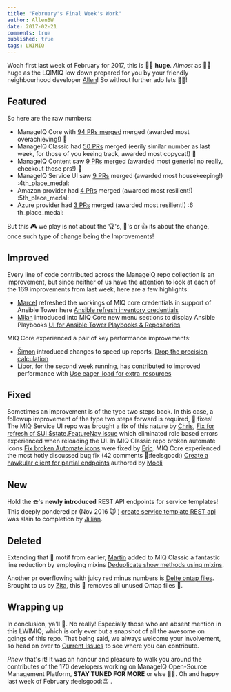 ```yaml
---
title: "February's Final Week's Work"
author: AllenBW
date: 2017-02-21
comments: true
published: true
tags: LWIMIQ
---
```


Woah first last week of February for 2017, this is :taco::dancer: **huge**. *Almost* as :taco::dancer: huge as the LQIMIQ low down prepared for you by your friendly neighbourhood developer [Allen](https://github.com/allenbw)!  So without further ado lets :woman_juggling:! 

## Featured
So here are the raw numbers:
* ManageIQ Core with [94 PRs merged][manageiq PRs merged] merged (awarded most overachieving!) :1st_place_medal: 
* ManageIQ Classic had [50 PRs][manageiq-ui-classic PRs merged] merged (eerily similar number as last week, for those of you keeing track, awarded most copycat!) :2nd_place_medal: 
* ManageIQ Content saw [9 PRs][manageiq-content PRs merged] merged (awarded most generic! no really, checkout those prs!) :3rd_place_medal: 
* ManageIQ Service UI saw [9 PRs][manageiq-ui-service PRs merged] merged (awarded most housekeeping!) :4th_place_medal:
* Amazon provider had [4 PRs][manageiq-providers-amazon PRs merged] merged (awarded most resilient!) :5th_place_medal:
* Azure provider had [3 PRs][manageiq-providers-azure PRs merged] merged (awarded most resilient!) :6 th_place_medal:

But this :video_game: we play is not about the :trophy:'s, :taco:'s or :+1: its about the change, once such type of change being the Improvements!
## Improved
Every line of code contributed across the ManageIQ repo collection is an improvement, but since neither of us have the attention to look at each of the 169 improvements from last week, here are a few highlights:
* [Marcel](https://github.com/durandom) refreshed the workings of MIQ core credentials in support of Ansible Tower here [Ansible refresh inventory credentials](https://github.com/ManageIQ/manageiq/pull/13834)
* [Milan](https://github.com/mzazrivec) introduced into MIQ Core new menu sections to display Ansible Playbooks [UI for Ansible Tower Playbooks & Repositories](https://github.com/ManageIQ/manageiq-ui-classic/pull/283)

MIQ Core experienced a pair of key performance improvements:
* [Šimon](https://github.com/isimluk) introduced changes to speed up reports, [Drop the precision calculation](https://github.com/ManageIQ/manageiq/pull/13899) 
* [Libor](https://github.com/lpichler), for the second week running, has contributed to improved performance with [Use eager_load for extra_resources](https://github.com/ManageIQ/manageiq/pull/13904)

## Fixed
Sometimes an improvement is of the type two steps back.  In this case, a followup improvement of the type two steps forward is required, :bug: fixes! 
The MIQ Service UI repo was brought a fix of this nature by [Chris](https://github.com/chalettu), [Fix for refresh of SUI $state.FeatureNav issue](https://github.com/ManageIQ/manageiq-ui-service/pull/496/files) which eliminated role based errors experienced when reloading the UI.
In MIQ Classic repo broken automate icons [Fix broken Automate icons](https://github.com/ManageIQ/manageiq-ui-classic/pull/351) were fixed by [Eric](https://github.com/epwinchell).
MIQ Core experienced the most hotly discussed bug fix (42 comments :eyes::feelsgood:) [Create a hawkular client for partial endpoints](https://github.com/ManageIQ/manageiq/pull/13814) authored by [Mooli](https://github.com/moolitayer)

## New
Hold the :phone:'s **newly introduced** REST API endpoints for service templates! This deeply pondered pr (Nov 2016  :scream_cat: ) [create service template REST api](https://github.com/ManageIQ/manageiq/pull/125940) was slain to completion by [Jillian](https://github.com/ManageIQ/manageiq/pull/12594).  


## Deleted
Extending that :walking: motif from earlier, [Martin](https://github.com/martinpovolny) added to MIQ Classic a fantastic line reduction by employing mixins [Deduplicate show methods using mixins](https://github.com/ManageIQ/manageiq-ui-classic/pull/384).

Another pr overflowing with juicy red minus numbers is [Delte ontap files](https://github.com/ManageIQ/manageiq-ui-classic/pull/392).  Brought to us by [Zita](https://github.com/ZitaNemeckova), this :hocho: removes all unused Ontap files :tada:.

## Wrapping up
In conclusion, ya'll :rocket:. No really! Especially those who are absent mention in this LWIMIQ; which is only ever but a snapshot of all the awesome on goings of this repo. That being said, we always welcome your involvement, so head on over to [Current Issues](https://github.com/ManageIQ/manageiq/issues) to see where you can contribute.

*Phew* that's it! It was an honour and pleasure to walk you around the contributes of the 170 developers working on ManageIQ Open-Source Management Platform, **STAY TUNED FOR MORE** or else  :taco::dancer:.  Oh and happy last week of February :feelsgood::wink: .

[manageiq PRs merged]: https://github.com/ManageIQ/manageiq/pulls?page=1&q=is%3Apr+is%3Amerged+base%3Amaster+merged%3A%222017-02-03+..+2017-02-19%22+sort%3Acreated-desc&utf8=%E2%9C%93
[manageiq-ui-classic PRs merged]: https://github.com/ManageIQ/manageiq-ui-classic/pulls?page=1&q=is%3Apr+is%3Amerged+base%3Amaster+merged%3A%222017-02-13+..+2017-02-19%22+sort%3Acreated-desc&utf8=%E2%9C%93
[manageiq-ui-service PRs merged]: https://github.com/ManageIQ/manageiq-ui-service/pulls?page=1&q=is%3Apr+is%3Amerged+base%3Amaster+merged%3A%222017-02-13+..+2017-02-19%22+sort%3Acreated-desc&utf8=%E2%9C%93
[manageiq-providers-amazon PRs merged]: https://github.com/ManageIQ/manageiq-providers-amazon/pulls?page=1&q=is%3Apr+is%3Amerged+base%3Amaster+merged%3A%222017-02-13+..+2017-02-19%22+sort%3Acreated-desc&utf8=%E2%9C%93
[manageiq-providers-azure PRs merged]: https://github.com/ManageIQ/manageiq-providers-azure/pulls?page=1&q=is%3Apr+is%3Amerged+base%3Amaster+merged%3A%222017-02-13+..+2017-02-19%22+sort%3Acreated-desc&utf8=%E2%9C%93
[manageiq-content PRs merged]: https://github.com/ManageIQ/manageiq-content/pulls?utf8=%E2%9C%93&q=is%3Apr%20is%3Amerged%20base%3Amaster%20merged%3A%222017-02-13%20..%202017-02-19%22%20sort%3Acreated-desc&utf8=%E2%9C%93